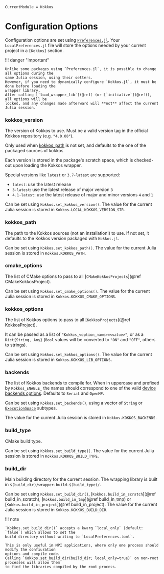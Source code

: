 ```@meta
CurrentModule = Kokkos
```

# Configuration Options

Configuration options are set using [`Preferences.jl`](https://github.com/JuliaPackaging/Preferences.jl).
Your `LocalPreferences.jl` file will store the options needed by your current project in a
`[Kokkos]` section.

!!! danger "Important"

    Unlike some packages using `Preferences.jl`, it is possible to change all options during the
    same Julia session, using their setters.
    However, if you need to dynamically configure `Kokkos.jl`, it must be done before loading the
    wrapper library.
    After calling [`load_wrapper_lib`](@ref) (or [`initialize`](@ref)), all options will be
    locked, and any changes made afterward will **not** affect the current Julia session.

### kokkos_version

The version of Kokkos to use. Must be a valid version tag in the official Kokkos repository (e.g.
`"4.0.00"`).

Only used when [kokkos_path](@ref) is not set, and defaults to the one of the packaged sources of
kokkos.

Each version is stored in the package's scratch space, which is checked-out upon loading the Kokkos
wrapper.

Special versions like `latest` or `3.7-latest` are supported:

- `latest`: use the latest release
- `3-latest`: use the latest release of major version `3`
- `4.1-latest`: use the latest release of major and minor versions `4` and `1`

Can be set using `Kokkos.set_kokkos_version()`.
The value for the current Julia session is stored in `Kokkos.LOCAL_KOKKOS_VERSION_STR`.

### kokkos_path

The path to the Kokkos sources (not an installation!) to use.
If not set, it defaults to the Kokkos version packaged with `Kokkos.jl`.

Can be set using `Kokkos.set_kokkos_path()`.
The value for the current Julia session is stored in `Kokkos.KOKKOS_PATH`.

### cmake_options

The list of CMake options to pass to all [`CMakeKokkosProjects`](@ref CMakeKokkosProject).

Can be set using `Kokkos.set_cmake_options()`.
The value for the current Julia session is stored in `Kokkos.KOKKOS_CMAKE_OPTIONS`.

### kokkos_options

The list of Kokkos options to pass to all [`KokkosProjects`](@ref KokkosProject).

It can be passed as a list of `"Kokkos_<option_name>=<value>"`, or as a `Dict{String, Any}` (`Bool`
values will be converted to `"ON"` and `"OFF"`, others to strings).

Can be set using `Kokkos.set_kokkos_options()`.
The value for the current Julia session is stored in `Kokkos.KOKKOS_LIB_OPTIONS`.

### backends

The list of Kokkos backends to compile for. When in uppercase and prefixed by `Kokkos_ENABLE_` the
names should correspond to one of the valid
[device backends options](https://kokkos.github.io/kokkos-core-wiki/keywords.html#device-backends).
Defaults to `Serial` and `OpenMP`.

Can be set using `Kokkos.set_backends()`, using a vector of `String` or [`ExecutionSpace`](@ref)
subtypes.

The value for the current Julia session is stored in `Kokkos.KOKKOS_BACKENDS`.

### build_type

CMake build type.

Can be set using `Kokkos.set_build_type()`.
The value for the current Julia session is stored in `Kokkos.KOKKOS_BUILD_TYPE`.

### build_dir

Main building directory for the current session.
The wrapping library is built in `$(build_dir)/wrapper-build-$(build_type)/`.

Can be set using `Kokkos.set_build_dir()`, [`Kokkos.build_in_scratch`](@ref build_in_scratch),
[`Kokkos.build_in_tmp`](@ref build_in_tmp) or [`Kokkos.build_in_project`](@ref build_in_project).
The value for the current Julia session is stored in `Kokkos.KOKKOS_BUILD_DIR`.

!!! note

    `Kokkos.set_build_dir()` accepts a kwarg `local_only` (default: `false`) which allows to set the
    build directory without writing to `LocalPreferences.toml`.
    
    This is only useful in MPI applications, where only one process should modify the confiuration
    options and compile code.
    Calling `Kokkos.set_build_dir(build_dir; local_only=true)` on non-root processes will allow them
    to find the libraries compiled by the root process.
